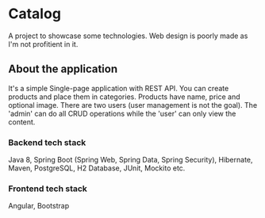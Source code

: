 # Catalog
A project to showcase some technologies. Web design is poorly made as I'm not profitient in it.


## About the application
It's a simple Single-page application with REST API. You can create products and place them in categories. Products have name, price and optional image. There are two users (user management is not the goal). The 'admin' can do all CRUD operations while the 'user' can only view the content.


### Backend tech stack
Java 8, Spring Boot (Spring Web, Spring Data, Spring Security), Hibernate, Maven, PostgreSQL, H2 Database, JUnit, Mockito etc.


### Frontend tech stack
Angular, Bootstrap
